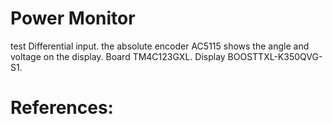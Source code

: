 # Power Monitor
test Differential input. the absolute encoder AC5115 shows the angle and voltage on the display. 
Board TM4C123GXL.
Display BOOSTTXL-K350QVG-S1. 

# References:

